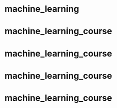 # machine_learning
# machine_learning_course
# machine_learning_course
# machine_learning_course
# machine_learning_course
